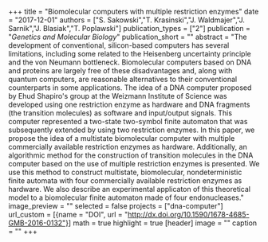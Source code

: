 +++
title = "Biomolecular computers with multiple restriction enzymes"
date = "2017-12-01"
authors = ["S. Sakowski","T. Krasinski","J. Waldmajer","J. Sarnik","J. Blasiak","T. Poplawski"]
publication_types = ["2"]
publication = "_Genetics and Molecular Biology_"
publication_short = ""
abstract = "The development of conventional, silicon-based computers has several limitations, including some related to the Heisenberg uncertainty principle and the von Neumann bottleneck. Biomolecular computers based on DNA and proteins are largely free of these disadvantages and, along with quantum computers, are reasonable alternatives to their conventional counterparts in some applications. The idea of a DNA computer proposed by Ehud Shapiro's group at the Weizmann Institute of Science was developed using one restriction enzyme as hardware and DNA fragments (the transition molecules) as software and input/output signals. This computer represented a two-state two-symbol finite automaton that was subsequently extended by using two restriction enzymes. In this paper, we propose the idea of a multistate biomolecular computer with multiple commercially available restriction enzymes as hardware. Additionally, an algorithmic method for the construction of transition molecules in the DNA computer based on the use of multiple restriction enzymes is presented. We use this method to construct multistate, biomolecular, nondeterministic finite automata with four commercially available restriction enzymes as hardware. We also describe an experimental applicaton of this theoretical model to a biomolecular finite automaton made of four endonucleases."
image_preview = ""
selected = false
projects = ["dna-computer"]
url_custom = [{name = "DOI", url = "http://dx.doi.org/10.1590/1678-4685-GMB-2016-0132"}]
math = true
highlight = true
[header]
image = ""
caption = ""
+++
